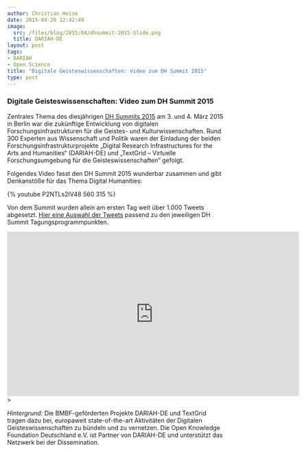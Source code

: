 ```yaml
---
author: Christian Heise
date: 2015-04-20 12:42:49
image:
  src: /files/blog/2015/04/dhsummit-2015-Slide.png
  title: DARIAH-DE
layout: post
tags:
- DARIAH
- Open Science
title: "Digitale Geisteswissenschaften: Video zum DH Summit 2015"
type: post
---
```

### Digitale Geisteswissenschaften: Video zum DH Summit 2015

Zentrales Thema des diesjährigen [DH Summits 2015](https://de.dariah.eu/dhsummit2015) am 3. und 4. März 2015 in Berlin war die zukünftige Entwicklung von digitalen Forschungsinfrastrukturen für die Geistes- und Kulturwissenschaften. Rund 300 Experten aus Wissenschaft und Politik waren der Einladung der beiden Forschungsinfrastrukturprojekte „Digital Research Infrastructures for the Arts and Humanities“ (DARIAH-DE) und „TextGrid – Virtuelle Forschungsumgebung für die Geisteswissenschaften“ gefolgt.

Folgendes Video fasst den DH Summit 2015 wunderbar zusammen und gibt Denkanstöße für das Thema Digital Humanities:

{% youtube P2NTLs2IV48 560 315 %}

Von dem Summit wurden allein am ersten Tag weit über 1.000 Tweets abgesetzt. [Hier eine Auswahl der Tweets](http://storify.com/christianheise/dhsummit15) passend zu den jeweiligen DH Summit Tagungsprogrammpunkten.

<div class="videoWrapper"><iframe width="680" height="383" frameborder="0" src="https://textgridlab.org/1.0/iiif/m2/dhsummit.html" allowfullscreen=""></iframe>></div>

_Hintergrund:_ Die BMBF-geförderten Projekte DARIAH-DE und TextGrid tragen dazu bei, europaweit state-of-the-art Aktivitäten der Digitalen Geisteswissenschaften zu bündeln und zu vernetzen. Die Open Knowledge Foundation Deutschland e.V. ist Partner von DARIAH-DE und unterstützt das Netzwerk bei der Dissemination.

